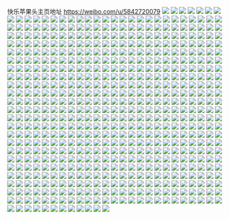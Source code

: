 快乐苹果头主页地址 https://weibo.com/u/5842720079 
![](https://wx4.sinaimg.cn/mw2000/006npsoDly1h87evviafsj30zu25owwm.jpg) 
![](https://wx4.sinaimg.cn/mw2000/006npsoDly1h87evwyw3jj30zu25ongi.jpg) 
![](https://wx4.sinaimg.cn/mw2000/006npsoDly1h872qmf3xej31sc2dsqv5.jpg) 
![](https://wx4.sinaimg.cn/mw2000/006npsoDly1h866hz6vizj32c0340kjm.jpg) 
![](https://wx4.sinaimg.cn/mw2000/006npsoDly1h866h03e08j32253401l0.jpg) 
![](https://wx4.sinaimg.cn/mw2000/006npsoDly1h866h94eotj32c03401l0.jpg) 
![](https://wx4.sinaimg.cn/mw2000/006npsoDly1h866hhyqsrj323n340x6r.jpg) 
![](https://wx4.sinaimg.cn/mw2000/006npsoDly1h866hr2rghj32c0340hdv.jpg) 
![](https://wx4.sinaimg.cn/mw2000/006npsoDly1h866ialmh9j32c0340b2b.jpg) 
![](https://wx4.sinaimg.cn/mw2000/006npsoDly1h85lqtuox2j30zu25otr0.jpg) 
![](https://wx4.sinaimg.cn/mw2000/006npsoDly1h85lqxfdzpj30zu25otw7.jpg) 
![](https://wx4.sinaimg.cn/mw2000/006npsoDly1h85lr0uldij30zu25onjq.jpg) 
![](https://wx4.sinaimg.cn/mw2000/006npsoDly1h84gm6gun1j30zu25oh6l.jpg) 
![](https://wx4.sinaimg.cn/mw2000/006npsoDly1h8494u86f4j30s90sfdho.jpg) 
![](https://wx4.sinaimg.cn/mw2000/006npsoDly1h82ndpztncj30u01t0qgy.jpg) 
![](https://wx4.sinaimg.cn/mw2000/006npsoDly1h82ndy5kwcj30u01t0ne0.jpg) 
![](https://wx4.sinaimg.cn/mw2000/006npsoDly1h817qub446j30mi0u0qdo.jpg) 
![](https://wx4.sinaimg.cn/mw2000/006npsoDly1h8182ohx71j30u0140tq8.jpg) 
![](https://wx4.sinaimg.cn/mw2000/006npsoDly1h8182q7yrsj30u01407kr.jpg) 
![](https://wx4.sinaimg.cn/mw2000/006npsoDly1h81783s7z7j30u01t0dlq.jpg) 
![](https://wx4.sinaimg.cn/mw2000/006npsoDly1h817fquk9pj30u01t0ak2.jpg) 
![](https://wx4.sinaimg.cn/mw2000/006npsoDly1h81749xv9vj30zu25o4bb.jpg) 
![](https://wx4.sinaimg.cn/mw2000/006npsoDly1h817h5ol56j30mi0u017u.jpg) 
![](https://wx4.sinaimg.cn/mw2000/006npsoDly1h817qvb9arj30w616wqi5.jpg) 
![](https://wx4.sinaimg.cn/mw2000/006npsoDly1h814cb6z95j30u01t04hq.jpg) 
![](https://wx4.sinaimg.cn/mw2000/006npsoDly1h7zeovci5uj321b2lab2a.jpg) 
![](https://wx4.sinaimg.cn/mw2000/006npsoDly1h7z4q8e0ztj30zu25o1bb.jpg) 
![](https://wx4.sinaimg.cn/mw2000/006npsoDly1h7z5433zprj30zu25ox37.jpg) 
![](https://wx4.sinaimg.cn/mw2000/006npsoDly1h7ycessoo6j30zu25o7ke.jpg) 
![](https://wx4.sinaimg.cn/mw2000/006npsoDly1h7ycerzmkjj30zu25oqju.jpg) 
![](https://wx4.sinaimg.cn/mw2000/006npsoDly1h7y4u85bjdj30zu25oapr.jpg) 
![](https://wx4.sinaimg.cn/mw2000/006npsoDly1h7xq8457ayj32c0340x6p.jpg) 
![](https://wx4.sinaimg.cn/mw2000/006npsoDly1h7xjxftrm0j32c0340kjm.jpg) 
![](https://wx4.sinaimg.cn/mw2000/006npsoDly1h7ws37bklyj30u0140k6i.jpg) 
![](https://wx4.sinaimg.cn/mw2000/006npsoDly1h7ws383ao0j30mi0ofdqb.jpg) 
![](https://wx4.sinaimg.cn/mw2000/006npsoDly1h7ws38rwx0j30u014012b.jpg) 
![](https://wx4.sinaimg.cn/mw2000/006npsoDly1h7ws47akw9j30mi0u0tix.jpg) 
![](https://wx4.sinaimg.cn/mw2000/006npsoDly1h7ws39zzgnj30u01407es.jpg) 
![](https://wx4.sinaimg.cn/mw2000/006npsoDly1h7ws3tjqhmj30mi0u0aj4.jpg) 
![](https://wx4.sinaimg.cn/mw2000/006npsoDly1h7ws36annhj30u0140gvx.jpg) 
![](https://wx4.sinaimg.cn/mw2000/006npsoDly1h7ws3bizzcj30mi0u0guh.jpg) 
![](https://wx4.sinaimg.cn/mw2000/006npsoDly1h7ws3ggajyj32c0340e83.jpg) 
![](https://wx4.sinaimg.cn/mw2000/006npsoDly1h7vp4n7egpj30q20yrk1u.jpg) 
![](https://wx4.sinaimg.cn/mw2000/006npsoDly1h7vp1s8ollj31rl2cs7wh.jpg) 
![](https://wx4.sinaimg.cn/mw2000/006npsoDly1h7vp1qbm6tj32c0340e82.jpg) 
![](https://wx4.sinaimg.cn/mw2000/006npsoDly1h7s22cxspuj30u01t0qdk.jpg) 
![](https://wx4.sinaimg.cn/mw2000/006npsoDly1h7rttx6ko7j33402c0kjm.jpg) 
![](https://wx4.sinaimg.cn/mw2000/006npsoDly1h7r9lecahfj30tz0suad4.jpg) 
![](https://wx4.sinaimg.cn/mw2000/006npsoDly1h7r9jipt5bj30u0086gmv.jpg) 
![](https://wx4.sinaimg.cn/mw2000/006npsoDly1h7r9macf6tj30u0142jwf.jpg) 
![](https://wx4.sinaimg.cn/mw2000/006npsoDly1h7r6wwhsz7j30zu25onpd.jpg) 
![](https://wx4.sinaimg.cn/mw2000/006npsoDly1h7r6wq66jvj30zu25ohdt.jpg) 
![](https://wx4.sinaimg.cn/mw2000/006npsoDly1h7r6wit9hmj32c0340b29.jpg) 
![](https://wx4.sinaimg.cn/mw2000/006npsoDly1h7r77ohtx8j32c0340hdu.jpg) 
![](https://wx4.sinaimg.cn/mw2000/006npsoDly1h7r72qppgjj32c0340b2b.jpg) 
![](https://wx4.sinaimg.cn/mw2000/006npsoDly1h7r6wjs6iyj30zu25onf6.jpg) 
![](https://wx4.sinaimg.cn/mw2000/006npsoDly1h7r732ph0rj32c0340hdu.jpg) 
![](https://wx4.sinaimg.cn/mw2000/006npsoDly1h7r735sdjxj32c0340e81.jpg) 
![](https://wx4.sinaimg.cn/mw2000/006npsoDly1h7r6wl256yj30zu25o7j5.jpg) 
![](https://wx4.sinaimg.cn/mw2000/006npsoDly1h7r7ao1g5dj32c0340kjm.jpg) 
![](https://wx4.sinaimg.cn/mw2000/006npsoDly1h7r7al55hpj32c0340e82.jpg) 
![](https://wx4.sinaimg.cn/mw2000/006npsoDly1h7r3at0jowj31sc2dse81.jpg) 
![](https://wx4.sinaimg.cn/mw2000/006npsoDly1h7r3bkat48j31sc2ds4qq.jpg) 
![](https://wx4.sinaimg.cn/mw2000/006npsoDly1h7r3bqiq38j30mi0mitek.jpg) 
![](https://wx4.sinaimg.cn/mw2000/006npsoDly1h7r3brqv2hj30mi0miq7k.jpg) 
![](https://wx4.sinaimg.cn/mw2000/006npsoDly1h7qt2yileaj30zu0oyjtl.jpg) 
![](https://wx4.sinaimg.cn/mw2000/006npsoDly1h7qsrapzefj30zu25odty.jpg) 
![](https://wx4.sinaimg.cn/mw2000/006npsoDly1h7qpsicurnj30u00pugov.jpg) 
![](https://wx4.sinaimg.cn/mw2000/006npsoDly1h7qmyc4jfaj30pz163tdc.jpg) 
![](https://wx4.sinaimg.cn/mw2000/006npsoDly1h7pqqozl6hj330t29lnpe.jpg) 
![](https://wx4.sinaimg.cn/mw2000/006npsoDly1h7pqql46o6j32c02c0qv6.jpg) 
![](https://wx4.sinaimg.cn/mw2000/006npsoDly1h7pqqjch6tj33402c04qr.jpg) 
![](https://wx4.sinaimg.cn/mw2000/006npsoDly1h7pqqqh04jj32te242kjl.jpg) 
![](https://wx4.sinaimg.cn/mw2000/006npsoDly1h7pqsfg8cbj32c0340hdt.jpg) 
![](https://wx4.sinaimg.cn/mw2000/006npsoDly1h7okpd2x13j30zu0so44j.jpg) 
![](https://wx4.sinaimg.cn/mw2000/006npsoDly1h7okpe4p0vj30zu0sotc6.jpg) 
![](https://wx4.sinaimg.cn/mw2000/006npsoDly1h7nqm5nxmwj30u013en0y.jpg) 
![](https://wx4.sinaimg.cn/mw2000/006npsoDly1h7mmlditqbj30n00tfmzw.jpg) 
![](https://wx4.sinaimg.cn/mw2000/006npsoDly1h7mmle31cij30mz11jn1h.jpg) 
![](https://wx4.sinaimg.cn/mw2000/006npsoDly1h7lcree2qxj30n01ds4qp.jpg) 
![](https://wx4.sinaimg.cn/mw2000/006npsoDly1h7kpkkopbbj30mx06z0tb.jpg) 
![](https://wx4.sinaimg.cn/mw2000/006npsoDly1h7j5lg58usj319k1tkb29.jpg) 
![](https://wx4.sinaimg.cn/mw2000/006npsoDly1h7j5lhgwv7j319k1tkkew.jpg) 
![](https://wx4.sinaimg.cn/mw2000/006npsoDly1h7j5ldwu01j319k1tkqv5.jpg) 
![](https://wx4.sinaimg.cn/mw2000/006npsoDly1h7h8ie26fcj30n01dsn6c.jpg) 
![](https://wx4.sinaimg.cn/mw2000/006npsoDly1h7g60etq1jj30n01ds48w.jpg) 
![](https://wx4.sinaimg.cn/mw2000/006npsoDly1h7fejrq3ykj30n01dsjtm.jpg) 
![](https://wx4.sinaimg.cn/mw2000/006npsoDly1h7ferjc1e0j30n01ds14v.jpg) 
![](https://wx4.sinaimg.cn/mw2000/006npsoDly1h7bkz8vh4bj30u01897gy.jpg) 
![](https://wx4.sinaimg.cn/mw2000/006npsoDly1h79rt8kaoej31yb2lq4qq.jpg) 
![](https://wx4.sinaimg.cn/mw2000/006npsoDly1h79rt4vl0oj32c03401kz.jpg) 
![](https://wx4.sinaimg.cn/mw2000/006npsoDly1h79rt6msfbj31th1thwl0.jpg) 
![](https://wx4.sinaimg.cn/mw2000/006npsoDly1h79rswmhrpj32c0340qv7.jpg) 
![](https://wx4.sinaimg.cn/mw2000/006npsoDly1h79rs3o09aj328v2zuhdv.jpg) 
![](https://wx4.sinaimg.cn/mw2000/006npsoDly1h79rzqtdnpj326d2wh7wj.jpg) 
![](https://wx4.sinaimg.cn/mw2000/006npsoDly1h79rs82u2bj31oo28wnpd.jpg) 
![](https://wx4.sinaimg.cn/mw2000/006npsoDly1h79s5an0uyj31yz1yz4qq.jpg) 
![](https://wx4.sinaimg.cn/mw2000/006npsoDly1h79s0kq027j322d2r67fj.jpg) 
![](https://wx4.sinaimg.cn/mw2000/006npsoDly1h77kx8lxcuj30n01dsagi.jpg) 
![](https://wx4.sinaimg.cn/mw2000/006npsoDly1h77kx7p8mij30n01ds44f.jpg) 
![](https://wx4.sinaimg.cn/mw2000/006npsoDly1h77ifzj0vpj32c0340b2c.jpg) 
![](https://wx4.sinaimg.cn/mw2000/006npsoDly1h753t1ew7lj30mi0u0n04.jpg) 
![](https://wx4.sinaimg.cn/mw2000/006npsoDly1h753svk8qrj30u00u07eq.jpg) 
![](https://wx4.sinaimg.cn/mw2000/006npsoDly1h753sxndwoj30u00u04gr.jpg) 
![](https://wx4.sinaimg.cn/mw2000/006npsoDly1h753wilzqpj30u00u00ui.jpg) 
![](https://wx4.sinaimg.cn/mw2000/006npsoDly1h753thkgmsj30u00u00up.jpg) 
![](https://wx4.sinaimg.cn/mw2000/006npsoDly1h753stuetjj30u00u0aiw.jpg) 
![](https://wx4.sinaimg.cn/mw2000/006npsoDly1h753unahbyj30u00u0to1.jpg) 
![](https://wx4.sinaimg.cn/mw2000/006npsoDly1h753t2793zj30mi0u075e.jpg) 
![](https://wx4.sinaimg.cn/mw2000/006npsoDly1h753t0gynlj30u00u0n7o.jpg) 
![](https://wx4.sinaimg.cn/mw2000/006npsoDly1h744a8pq81j32c0340gtc.jpg) 
![](https://wx4.sinaimg.cn/mw2000/006npsoDly1h744akehipj32c0340npe.jpg) 
![](https://wx4.sinaimg.cn/mw2000/006npsoDly1h744abx0zhj31ra2cd42u.jpg) 
![](https://wx4.sinaimg.cn/mw2000/006npsoDly1h744ahchkoj32c0340wqm.jpg) 
![](https://wx4.sinaimg.cn/mw2000/006npsoDly1h72giur2mlj30u0140acy.jpg) 
![](https://wx4.sinaimg.cn/mw2000/006npsoDly1h72plu27a1j30mi0q8n6p.jpg) 
![](https://wx4.sinaimg.cn/mw2000/006npsoDly1h72ht9xxxqj30mi0u00ui.jpg) 
![](https://wx4.sinaimg.cn/mw2000/006npsoDly1h72prextt5j30mi0rygtt.jpg) 
![](https://wx4.sinaimg.cn/mw2000/006npsoDly1h72prj2fe7j30n01ds76l.jpg) 
![](https://wx4.sinaimg.cn/mw2000/006npsoDly1h72prm5brbj30u0140tby.jpg) 
![](https://wx4.sinaimg.cn/mw2000/006npsoDly1h72ptn7dp5j30mi0u0dih.jpg) 
![](https://wx4.sinaimg.cn/mw2000/006npsoDly1h72pqwqkzoj30mi0u0wfx.jpg) 
![](https://wx4.sinaimg.cn/mw2000/006npsoDly1h72hsfnwnej30mi0u0myy.jpg) 
![](https://wx4.sinaimg.cn/mw2000/006npsoDly1h71t3qsk2gj30mz0ph0t0.jpg) 
![](https://wx4.sinaimg.cn/mw2000/006npsoDly1h71t1pm2vfj30mz08mdgj.jpg) 
![](https://wx4.sinaimg.cn/mw2000/006npsoDly1h70p9spczcj30n01dsqam.jpg) 
![](https://wx4.sinaimg.cn/mw2000/006npsoDly1h70p9tdaccj30n01dstag.jpg) 
![](https://wx4.sinaimg.cn/mw2000/006npsoDly1h70p9uk7jrj30n01ds7ec.jpg) 
![](https://wx4.sinaimg.cn/mw2000/006npsoDly1h7063tlrcfj30bl04fmx3.jpg) 
![](https://wx4.sinaimg.cn/mw2000/006npsoDly1h6y7b21hu1j32c0340hdu.jpg) 
![](https://wx4.sinaimg.cn/mw2000/006npsoDly1h6y2tsw46cj315m0tzwjh.jpg) 
![](https://wx4.sinaimg.cn/mw2000/006npsoDly1h6y2s7a0ruj31sc2dse82.jpg) 
![](https://wx4.sinaimg.cn/mw2000/006npsoDly1h6y2sw9c5ij31ob28en50.jpg) 
![](https://wx4.sinaimg.cn/mw2000/006npsoDly1h6xr0w9w0nj32bz2o0dth.jpg) 
![](https://wx4.sinaimg.cn/mw2000/006npsoDly1h6x2mpd5soj32c03401cw.jpg) 
![](https://wx4.sinaimg.cn/mw2000/006npsoDly1h6x2mmneeaj32c0340b2a.jpg) 
![](https://wx4.sinaimg.cn/mw2000/006npsoDly1h6x2mklshzj32c0340kjm.jpg) 
![](https://wx4.sinaimg.cn/mw2000/006npsoDly1h6tszm6x6ej32c02c0dr5.jpg) 
![](https://wx4.sinaimg.cn/mw2000/006npsoDly1h6tpgimfcoj32c0340u0z.jpg) 
![](https://wx4.sinaimg.cn/mw2000/006npsoDly1h6tm67atzyj32c0340npf.jpg) 
![](https://wx4.sinaimg.cn/mw2000/006npsoDly1h6tm6whhgbj32102pc7wi.jpg) 
![](https://wx4.sinaimg.cn/mw2000/006npsoDly1h6tphf2xeoj32c0340x6q.jpg) 
![](https://wx4.sinaimg.cn/mw2000/006npsoDly1h6tph1utf1j32c02c0b2a.jpg) 
![](https://wx4.sinaimg.cn/mw2000/006npsoDly1h6tpgpk2dlj31om28ukjl.jpg) 
![](https://wx4.sinaimg.cn/mw2000/006npsoDly1h6tpik5da4j32c0340npf.jpg) 
![](https://wx4.sinaimg.cn/mw2000/006npsoDly1h6tm77cbqrj33402c04g4.jpg) 
![](https://wx4.sinaimg.cn/mw2000/006npsoDly1h6tcxfl6y7j30n01dstig.jpg) 
![](https://wx4.sinaimg.cn/mw2000/006npsoDly1h6q5hnw1zbj30sg272dhv.jpg) 
![](https://wx4.sinaimg.cn/mw2000/006npsoDly1h6q5hpkwrvj30sg272djq.jpg) 
![](https://wx4.sinaimg.cn/mw2000/006npsoDly1h6q5hr13huj30sg1nadia.jpg) 
![](https://wx4.sinaimg.cn/mw2000/006npsoDly1h6q5hrqghmj30sg13j7ed.jpg) 
![](https://wx4.sinaimg.cn/mw2000/006npsoDly1h6q089nm5sj30n01dsgxg.jpg) 
![](https://wx4.sinaimg.cn/mw2000/006npsoDly1h6q08aqvqlj30n01dsgrv.jpg) 
![](https://wx4.sinaimg.cn/mw2000/006npsoDly1h6pzy19fajj30n01ds10o.jpg) 
![](https://wx4.sinaimg.cn/mw2000/006npsoDly1h6p6qgf327j32042o5qv6.jpg) 
![](https://wx4.sinaimg.cn/mw2000/006npsoDly1h6p6qn0n1ej32c0340gws.jpg) 
![](https://wx4.sinaimg.cn/mw2000/006npsoDly1h6p6qpjan6j32c03407l3.jpg) 
![](https://wx4.sinaimg.cn/mw2000/006npsoDly1h6p6tdpq1bj32c0340qka.jpg) 
![](https://wx4.sinaimg.cn/mw2000/006npsoDly1h6njr9ciw3j30my0ju0st.jpg) 
![](https://wx4.sinaimg.cn/mw2000/006npsoDly1h6mqkskc6ej30n00fgdg3.jpg) 
![](https://wx4.sinaimg.cn/mw2000/006npsoDly1h6mqksupkyj30n00fxglo.jpg) 
![](https://wx4.sinaimg.cn/mw2000/006npsoDly1h6m2zxtwyrj30sg0qajwx.jpg) 
![](https://wx4.sinaimg.cn/mw2000/006npsoDly1h6kvu1x509j30mz0jt0vy.jpg) 
![](https://wx4.sinaimg.cn/mw2000/006npsoDly1h6kvu2c6ssj30bq09kq3m.jpg) 
![](https://wx4.sinaimg.cn/mw2000/006npsoDly1h6jsisaj70j30u00u00uj.jpg) 
![](https://wx4.sinaimg.cn/mw2000/006npsoDly1h6jf0iek3nj32c03407wi.jpg) 
![](https://wx4.sinaimg.cn/mw2000/006npsoDly1h6jf520bwaj30mz0j40sx.jpg) 
![](https://wx4.sinaimg.cn/mw2000/006npsoDly1h6jf52r4qmj30o016oaal.jpg) 
![](https://wx4.sinaimg.cn/mw2000/006npsoDly1h6i47okwldj30n01ds1c7.jpg) 
![](https://wx4.sinaimg.cn/mw2000/006npsoDly1h6h0m4agxpj30mz0g8q34.jpg) 
![](https://wx4.sinaimg.cn/mw2000/006npsoDly1h6gxcoqhk5j30jw0wb0w1.jpg) 
![](https://wx4.sinaimg.cn/mw2000/006npsoDly1h6fta6orhlj30jz17jq44.jpg) 
![](https://wx4.sinaimg.cn/mw2000/006npsoDly1h6elqs62dzj31400tenmj.jpg) 
![](https://wx4.sinaimg.cn/mw2000/006npsoDly1h6ell8rgt4j33402c018r.jpg) 
![](https://wx4.sinaimg.cn/mw2000/006npsoDly1h6ell0z7gnj32dk2917wi.jpg) 
![](https://wx4.sinaimg.cn/mw2000/006npsoDly1h6elmf6oq0j30n01dsb29.jpg) 
![](https://wx4.sinaimg.cn/mw2000/006npsoDly1h6caadi5j1j322o340kh1.jpg) 
![](https://wx4.sinaimg.cn/mw2000/006npsoDly1h68vkjlbhtj32c0340hdv.jpg) 
![](https://wx4.sinaimg.cn/mw2000/006npsoDly1h67plqp6y5j30mi0miqbg.jpg) 
![](https://wx4.sinaimg.cn/mw2000/006npsoDly1h67pepn0qyj30qc0z43z9.jpg) 
![](https://wx4.sinaimg.cn/mw2000/006npsoDly1h67q3a94y3j32c0340e24.jpg) 
![](https://wx4.sinaimg.cn/mw2000/006npsoDly1h66k30xt32j30go0ci3z5.jpg) 
![](https://wx4.sinaimg.cn/mw2000/006npsoDly1h668tniyidj30mz0f774p.jpg) 
![](https://wx4.sinaimg.cn/mw2000/006npsoDly1h668t90as5j30n01dstgc.jpg) 
![](https://wx4.sinaimg.cn/mw2000/006npsoDly1h668px2xfej33402c0e83.jpg) 
![](https://wx4.sinaimg.cn/mw2000/006npsoDly1h65wsafvstj30n01dsai0.jpg) 
![](https://wx4.sinaimg.cn/mw2000/006npsoDly1h650659oxuj30n01dswxx.jpg) 
![](https://wx4.sinaimg.cn/mw2000/006npsoDly1h63vkqj8ruj32c0340tpf.jpg) 
![](https://wx4.sinaimg.cn/mw2000/006npsoDly1h63vrfad10j30n01ds1kx.jpg) 
![](https://wx4.sinaimg.cn/mw2000/006npsoDly1h63vl0w9v8j30k30ra0t6.jpg) 
![](https://wx4.sinaimg.cn/mw2000/006npsoDly1h63a7x4qvbj30u013sqbs.jpg) 
![](https://wx4.sinaimg.cn/mw2000/006npsoDly1h630sgl6cqj32c033zx6p.jpg) 
![](https://wx4.sinaimg.cn/mw2000/006npsoDly1h6212vol8uj31j62psqea.jpg) 
![](https://wx4.sinaimg.cn/mw2000/006npsoDly1h6098tis9fj30u0140ada.jpg) 
![](https://wx4.sinaimg.cn/mw2000/006npsoDly1h5yg1qe1qkj30n01dswuw.jpg) 
![](https://wx4.sinaimg.cn/mw2000/006npsoDly1h5ygcmjy39j30mz0undkv.jpg) 
![](https://wx4.sinaimg.cn/mw2000/006npsoDly1h5y8ulslqsj30n01dsdo6.jpg) 
![](https://wx4.sinaimg.cn/mw2000/006npsoDly1h5y8xxa59kj30n01ds0zv.jpg) 
![](https://wx4.sinaimg.cn/mw2000/006npsoDly1h5y2cwbi0xj30n01dswrn.jpg) 
![](https://wx4.sinaimg.cn/mw2000/006npsoDly1h5wol3sgwuj30n01ds0z5.jpg) 
![](https://wx4.sinaimg.cn/mw2000/006npsoDly1h5wol4qw8hj30n01dswmj.jpg) 
![](https://wx4.sinaimg.cn/mw2000/006npsoDly1h5wol5qjhpj30n01ds7df.jpg) 
![](https://wx4.sinaimg.cn/mw2000/006npsoDly1h5wol6br4kj30n01dsta2.jpg) 
![](https://wx4.sinaimg.cn/mw2000/006npsoDly1h5wol2zyi1j30n01ds3zz.jpg) 
![](https://wx4.sinaimg.cn/mw2000/006npsoDly1h5vz5vexmrj30n01dsaq8.jpg) 
![](https://wx4.sinaimg.cn/mw2000/006npsoDly1h5vz775mlsj32c0340e83.jpg) 
![](https://wx4.sinaimg.cn/mw2000/006npsoDly1h5vva223ekj30mz17dgpl.jpg) 
![](https://wx4.sinaimg.cn/mw2000/006npsoDly1h5vva1juk2j30n017l42l.jpg) 
![](https://wx4.sinaimg.cn/mw2000/006npsoDly1h5vva12hk4j30n00hj76t.jpg) 
![](https://wx4.sinaimg.cn/mw2000/006npsoDly1h5vobzdxu8j30n01dswt8.jpg) 
![](https://wx4.sinaimg.cn/mw2000/006npsoDly1h5vobztqinj30sg0o4whk.jpg) 
![](https://wx4.sinaimg.cn/mw2000/006npsoDly1h5vg9o2b7dj30n01dsaha.jpg) 
![](https://wx4.sinaimg.cn/mw2000/006npsoDly1h5uq5rfxh8j30n01ds4qp.jpg) 
![](https://wx4.sinaimg.cn/mw2000/006npsoDly1h5te4besr9j31ds0n019s.jpg) 
![](https://wx4.sinaimg.cn/mw2000/006npsoDly1h5te4dvfs7j31ds0n0qku.jpg) 
![](https://wx4.sinaimg.cn/mw2000/006npsoDly1h5te4gx0xwj31ds0n0asf.jpg) 
![](https://wx4.sinaimg.cn/mw2000/006npsoDly1h5te4jaohsj31ds0n0tp3.jpg) 
![](https://wx4.sinaimg.cn/mw2000/006npsoDly1h5te48zu83j31ds0n07ls.jpg) 
![](https://wx4.sinaimg.cn/mw2000/006npsoDly1h5te4mg8zvj31ds0n0h5i.jpg) 
![](https://wx4.sinaimg.cn/mw2000/006npsoDly1h5te4pe8v8j31ds0n0trv.jpg) 
![](https://wx4.sinaimg.cn/mw2000/006npsoDly1h5te4s4j9kj31ds0n04fc.jpg) 
![](https://wx4.sinaimg.cn/mw2000/006npsoDly1h5te4ujldpj31ds0n04ep.jpg) 
![](https://wx4.sinaimg.cn/mw2000/006npsoDly1h5tbe0szh1j30n01dsqbc.jpg) 
![](https://wx4.sinaimg.cn/mw2000/006npsoDly1h5tbe1qbhnj30n01dstid.jpg) 
![](https://wx4.sinaimg.cn/mw2000/006npsoDly1h5smxie53aj30n01dsaei.jpg) 
![](https://wx4.sinaimg.cn/mw2000/006npsoDly1h5rx9iwknuj30n00960tm.jpg) 
![](https://wx4.sinaimg.cn/mw2000/006npsoDly1h5rihnuvazj30n01dsti9.jpg) 
![](https://wx4.sinaimg.cn/mw2000/006npsoDly1h5rf3u9g94j30n01dsduc.jpg) 
![](https://wx4.sinaimg.cn/mw2000/006npsoDly1h5rf3ym7cej30n01ds169.jpg) 
![](https://wx4.sinaimg.cn/mw2000/006npsoDly1h5rf3r41g2j30n01dsqc9.jpg) 
![](https://wx4.sinaimg.cn/mw2000/006npsoDly1h5rf43kwo1j30n01dstsg.jpg) 
![](https://wx4.sinaimg.cn/mw2000/006npsoDly1h5r3kfoizbj30mi0u0q9y.jpg) 
![](https://wx4.sinaimg.cn/mw2000/006npsoDly1h5lqdrn09dj30ko0koq6e.jpg) 
![](https://wx4.sinaimg.cn/mw2000/006npsoDly1h5kqzq3q21j33402c0u0y.jpg) 
![](https://wx4.sinaimg.cn/mw2000/006npsoDly1h5kze1awpzj32c0340kjm.jpg) 
![](https://wx4.sinaimg.cn/mw2000/006npsoDly1h5kqzkzcjxj32c0340qv6.jpg) 
![](https://wx4.sinaimg.cn/mw2000/006npsoDly1h5kqzne8iwj32c0340kjm.jpg) 
![](https://wx4.sinaimg.cn/mw2000/006npsoDly1h5kze44thij32c0340e82.jpg) 
![](https://wx4.sinaimg.cn/mw2000/006npsoDly1h5i4cb44qnj30n013x43h.jpg) 
![](https://wx4.sinaimg.cn/mw2000/006npsoDly1h5i4btpxc4j32c0340hdu.jpg) 
![](https://wx4.sinaimg.cn/mw2000/006npsoDly1h5hk4qtow7j32c0340e83.jpg) 
![](https://wx4.sinaimg.cn/mw2000/006npsoDly1h5hk4vnlqaj32c0340b2b.jpg) 
![](https://wx4.sinaimg.cn/mw2000/006npsoDly1h5hk53fl8wj32c0340x6q.jpg) 
![](https://wx4.sinaimg.cn/mw2000/006npsoDly1h5eoybfqb3j318a0oxwlh.jpg) 
![](https://wx4.sinaimg.cn/mw2000/006npsoDly1h5c6iir3z1j30mz0qhtat.jpg) 
![](https://wx4.sinaimg.cn/mw2000/006npsoDly1h57tt1canrj30n01ds7dw.jpg) 
![](https://wx4.sinaimg.cn/mw2000/006npsoDly1h57tt21baxj30u01sw7lq.jpg) 
![](https://wx4.sinaimg.cn/mw2000/006npsoDly1h579nvotfkj31t22eqx6p.jpg) 
![](https://wx4.sinaimg.cn/mw2000/006npsoDly1h579o0xf22j32c033zhdu.jpg) 
![](https://wx4.sinaimg.cn/mw2000/006npsoDly1h579ntwnpyj31cc1bnh7h.jpg) 
![](https://wx4.sinaimg.cn/mw2000/006npsoDly1h579nzkpf7j31sl2e2npd.jpg) 
![](https://wx4.sinaimg.cn/mw2000/006npsoDly1h579nwvmtmj31wa2j0npd.jpg) 
![](https://wx4.sinaimg.cn/mw2000/006npsoDly1h579o1l3jtj3183183k9m.jpg) 
![](https://wx4.sinaimg.cn/mw2000/006npsoDly1h579o6ne7ij32c033zu0z.jpg) 
![](https://wx4.sinaimg.cn/mw2000/006npsoDly1h54klk9emwj30n01ds49p.jpg) 
![](https://wx4.sinaimg.cn/mw2000/006npsoDly1h536h9mg6nj31ds0n0du6.jpg) 
![](https://wx4.sinaimg.cn/mw2000/006npsoDly1h51iddj553j30mz11itkg.jpg) 
![](https://wx4.sinaimg.cn/mw2000/006npsoDly1h51ide10njj30mz10ijxo.jpg) 
![](https://wx4.sinaimg.cn/mw2000/006npsoDly1h4x0x3lu9qj30n01dsako.jpg) 
![](https://wx4.sinaimg.cn/mw2000/006npsoDly1h4vkl8rko0j32142pgb2a.jpg) 
![](https://wx4.sinaimg.cn/mw2000/006npsoDly1h4vkkp0p85j31wb2j2x6p.jpg) 
![](https://wx4.sinaimg.cn/mw2000/006npsoDly1h4uj7fevsyj30n01ds185.jpg) 
![](https://wx4.sinaimg.cn/mw2000/006npsoDly1h4ufm9w4hbj30n01ds4qp.jpg) 
![](https://wx4.sinaimg.cn/mw2000/006npsoDly1h4the32708j30n01dsgsx.jpg) 
![](https://wx4.sinaimg.cn/mw2000/006npsoDly1h4the243ryj30n01ds0ys.jpg) 
![](https://wx4.sinaimg.cn/mw2000/006npsoDly1h4semotev8j31ds0n0dyh.jpg) 
![](https://wx4.sinaimg.cn/mw2000/006npsoDly1h4semnsknjj31ds0n0ngg.jpg) 
![](https://wx4.sinaimg.cn/mw2000/006npsoDly1h4semq59ujj31ds0n0trr.jpg) 
![](https://wx4.sinaimg.cn/mw2000/006npsoDly1h4semr4oopj31ds0n04b7.jpg) 
![](https://wx4.sinaimg.cn/mw2000/006npsoDly1h4semsbhxej31ds0n07hp.jpg) 
![](https://wx4.sinaimg.cn/mw2000/006npsoDly1h4sennj8ewj31ds0n0gym.jpg) 
![](https://wx4.sinaimg.cn/mw2000/006npsoDly1h4r2td3nd3j31ds0n0qha.jpg) 
![](https://wx4.sinaimg.cn/mw2000/006npsoDly1h4qemlt5l3j30qy0qy442.jpg) 
![](https://wx4.sinaimg.cn/mw2000/006npsoDly1h4qbmdlpe4j30n01dsdlh.jpg) 
![](https://wx4.sinaimg.cn/mw2000/006npsoDly1h4pba2y3w4j30n01dsjw4.jpg) 
![](https://wx4.sinaimg.cn/mw2000/006npsoDly1h4muvy4vqkj30mz0ed75v.jpg) 
![](https://wx4.sinaimg.cn/mw2000/006npsoDly1h4mikacux6j30n01dsn5x.jpg) 
![](https://wx4.sinaimg.cn/mw2000/006npsoDly1h4lctybf8yj30n01ds4qp.jpg) 
![](https://wx4.sinaimg.cn/mw2000/006npsoDly1h4iwucce24j30n01ds7vy.jpg) 
![](https://wx4.sinaimg.cn/mw2000/006npsoDly1h4i8qff8aej32c0340qv6.jpg) 
![](https://wx4.sinaimg.cn/mw2000/006npsoDly1h4evbv3jgjj32dc35s1kz.jpg) 
![](https://wx4.sinaimg.cn/mw2000/006npsoDly1h4etcmrg1lj30n01dsape.jpg) 
![](https://wx4.sinaimg.cn/mw2000/006npsoDly1h4dnyyf18vj30n01dswj6.jpg) 
![](https://wx4.sinaimg.cn/mw2000/006npsoDly1h4bcy8zkb0j30n01ds4qp.jpg) 
![](https://wx4.sinaimg.cn/mw2000/006npsoDly1h4awxn9saoj30mz126ti4.jpg) 
![](https://wx4.sinaimg.cn/mw2000/006npsoDly1h4at7o6rdaj30n01dsq88.jpg) 
![](https://wx4.sinaimg.cn/mw2000/006npsoDly1h49vk4euxij31c92dse81.jpg) 
![](https://wx4.sinaimg.cn/mw2000/006npsoDly1h490h3lkm0j32c03401ky.jpg) 
![](https://wx4.sinaimg.cn/mw2000/006npsoDly1h490h0ngjyj32c0340b2a.jpg) 
![](https://wx4.sinaimg.cn/mw2000/006npsoDly1h490gxq384j32c0340b2a.jpg) 
![](https://wx4.sinaimg.cn/mw2000/006npsoDly1h490hiqilij32c03407wi.jpg) 
![](https://wx4.sinaimg.cn/mw2000/006npsoDly1h490hcgdl9j32c03407wi.jpg) 
![](https://wx4.sinaimg.cn/mw2000/006npsoDly1h490h901cfj32c03404qq.jpg) 
![](https://wx4.sinaimg.cn/mw2000/006npsoDly1h498kufy86j32c03407wj.jpg) 
![](https://wx4.sinaimg.cn/mw2000/006npsoDly1h490h6asktj32c03407wi.jpg) 
![](https://wx4.sinaimg.cn/mw2000/006npsoDly1h468ksr41vj30n01dsqca.jpg) 
![](https://wx4.sinaimg.cn/mw2000/006npsoDly1h468ocomeij30n01dsaku.jpg) 
![](https://wx4.sinaimg.cn/mw2000/006npsoDly1h4516fp0c9j30n01ds1kx.jpg) 
![](https://wx4.sinaimg.cn/mw2000/006npsoDly1h40joxixk8j315o10bad1.jpg) 
![](https://wx4.sinaimg.cn/mw2000/006npsoDly1h40joxqtakj30n01dsk1m.jpg) 
![](https://wx4.sinaimg.cn/mw2000/006npsoDly1h40jox835pj30n01dsain.jpg) 
![](https://wx4.sinaimg.cn/mw2000/006npsoDly1h40jowprvlj30n01dswpx.jpg) 
![](https://wx4.sinaimg.cn/mw2000/006npsoDly1h40ey4gftlj30n01ds461.jpg) 
![](https://wx4.sinaimg.cn/mw2000/006npsoDly1h3zc9yok1mj30n01dsn7e.jpg) 
![](https://wx4.sinaimg.cn/mw2000/006npsoDly1h3y4of3i6yj30r30r30wc.jpg) 
![](https://wx4.sinaimg.cn/mw2000/006npsoDly1h3sqd084pej30zk1ben27.jpg) 
![](https://wx4.sinaimg.cn/mw2000/006npsoDly1h3w9s4e9k5j30u0140dwh.jpg) 
![](https://wx4.sinaimg.cn/mw2000/006npsoDly1h3sqd11ww1j32c02c0x6p.jpg) 
![](https://wx4.sinaimg.cn/mw2000/006npsoDly1h3rtdyknqoj30xc0u0qg4.jpg) 
![](https://wx4.sinaimg.cn/mw2000/006npsoDly1h3sqd7n605j31sc2dsu0x.jpg) 
![](https://wx4.sinaimg.cn/mw2000/006npsoDly1h3siryubafj32c03407wj.jpg) 
![](https://wx4.sinaimg.cn/mw2000/006npsoDly1h3sis1x6rgj32c03404qr.jpg) 
![](https://wx4.sinaimg.cn/mw2000/006npsoDly1h3sirvjii9j30to0tfdp7.jpg) 
![](https://wx4.sinaimg.cn/mw2000/006npsoDly1h3sit4ulpdj30tp0tck1x.jpg) 
![](https://wx4.sinaimg.cn/mw2000/006npsoDly1h3q113cdwkj31lg24lqv5.jpg) 
![](https://wx4.sinaimg.cn/mw2000/006npsoDly1h3q0wua49gj322i2rce82.jpg) 
![](https://wx4.sinaimg.cn/mw2000/006npsoDly1h3mmputl3cj30n00p8419.jpg) 
![](https://wx4.sinaimg.cn/mw2000/006npsoDly1h3kwbjliwhj31sc2ds1kx.jpg) 
![](https://wx4.sinaimg.cn/mw2000/006npsoDly1h3kwivb15tj31sc2dsu08.jpg) 
![](https://wx4.sinaimg.cn/mw2000/006npsoDly1h3kwbf8re2j31sc2dshcf.jpg) 
![](https://wx4.sinaimg.cn/mw2000/006npsoDly1h3ldukaatcj30mz0n6q4y.jpg) 
![](https://wx4.sinaimg.cn/mw2000/006npsoDly1h3kq8044x6j31sc1schdt.jpg) 
![](https://wx4.sinaimg.cn/mw2000/006npsoDly1h3kq7x9vcdj32c03407wj.jpg) 
![](https://wx4.sinaimg.cn/mw2000/006npsoDly1h3kqdwg3kjj30tw0twtss.jpg) 
![](https://wx4.sinaimg.cn/mw2000/006npsoDly1h3jndpnv9nj316o1kwnpd.jpg) 
![](https://wx4.sinaimg.cn/mw2000/006npsoDly1h3jnaoblfrj30mu0tm77z.jpg) 
![](https://wx4.sinaimg.cn/mw2000/006npsoDly1h3fu5tsh0jj329c29cnpd.jpg) 
![](https://wx4.sinaimg.cn/mw2000/006npsoDly1h3f1e93oeoj31ds0n0198.jpg) 
![](https://wx4.sinaimg.cn/mw2000/006npsoDly1h3f1e5wwuwj31ds0n0duf.jpg) 
![](https://wx4.sinaimg.cn/mw2000/006npsoDly1h3dhpecxrtj30n01dsqjz.jpg) 
![](https://wx4.sinaimg.cn/mw2000/006npsoDly1h3bkz7ut1qj316o1kwe4x.jpg) 
![](https://wx4.sinaimg.cn/mw2000/006npsoDly1h3bljikzcej316o1kwx4f.jpg) 
![](https://wx4.sinaimg.cn/mw2000/006npsoDly1h3bl2r22lpj30z41gqnel.jpg) 
![](https://wx4.sinaimg.cn/mw2000/006npsoDly1h3bljjdultj30n01dsqdk.jpg) 
![](https://wx4.sinaimg.cn/mw2000/006npsoDly1h3b52ji29aj30mz0wcjvh.jpg) 
![](https://wx4.sinaimg.cn/mw2000/006npsoDly1h396k4qzfwj30n01ds7kw.jpg) 
![](https://wx4.sinaimg.cn/mw2000/006npsoDly1h38xurulwij30my134wk4.jpg) 
![](https://wx4.sinaimg.cn/mw2000/006npsoDly1h38xp5nyc1j31mn1v8e81.jpg) 
![](https://wx4.sinaimg.cn/mw2000/006npsoDly1h36hb4l10bj30u00u046e.jpg) 
![](https://wx4.sinaimg.cn/mw2000/006npsoDly1h352f5o3okj30u00u0jrz.jpg) 
![](https://wx4.sinaimg.cn/mw2000/006npsoDly1h34gpqn8vzj30mz06qt9g.jpg) 
![](https://wx4.sinaimg.cn/mw2000/006npsoDly1h303ajrtntj30mi0u0gwv.jpg) 
![](https://wx4.sinaimg.cn/mw2000/006npsoDly1h303akjdt1j306o06o74e.jpg) 
![](https://wx4.sinaimg.cn/mw2000/006npsoDly1h2zj8tsjt7j31sc2ds7wi.jpg) 
![](https://wx4.sinaimg.cn/mw2000/006npsoDly1h2ymg30xp1j33402c04qr.jpg) 
![](https://wx4.sinaimg.cn/mw2000/006npsoDly1h2ymge3tn7j32c02c01kz.jpg) 
![](https://wx4.sinaimg.cn/mw2000/006npsoDly1h2ymghqeg8j30wi0t7788.jpg) 
![](https://wx4.sinaimg.cn/mw2000/006npsoDly1h2xeat0p41j31wj2jenpd.jpg) 
![](https://wx4.sinaimg.cn/mw2000/006npsoDly1h2xeao8cnhj323j2sqb2a.jpg) 
![](https://wx4.sinaimg.cn/mw2000/006npsoDly1h2wd07te2lj30p00xc4fr.jpg) 
![](https://wx4.sinaimg.cn/mw2000/006npsoDly1h2pex0jh0oj30n00n0wg2.jpg) 
![](https://wx4.sinaimg.cn/mw2000/006npsoDly1h2o91k497ij30n01dsdqd.jpg) 
![](https://wx4.sinaimg.cn/mw2000/006npsoDly1h2o91iq1glj30n01ds7hy.jpg) 
![](https://wx4.sinaimg.cn/mw2000/006npsoDly1h2o91olfixj30n01dsnos.jpg) 
![](https://wx4.sinaimg.cn/mw2000/006npsoDly1h2o54kc8ndj31gl1y41kx.jpg) 
![](https://wx4.sinaimg.cn/mw2000/006npsoDly1h2lg9w0ki9j320w1kpb29.jpg) 
![](https://wx4.sinaimg.cn/mw2000/006npsoDly1h2ilpwy7loj31u72g9x6p.jpg) 
![](https://wx4.sinaimg.cn/mw2000/006npsoDly1h2ik01aq4pj30n01dsqrt.jpg) 
![](https://wx4.sinaimg.cn/mw2000/006npsoDly1h2geie9cjlj32c0340npd.jpg) 
![](https://wx4.sinaimg.cn/mw2000/006npsoDly1h2gbfc076hj32392c0kjn.jpg) 
![](https://wx4.sinaimg.cn/mw2000/006npsoDly1h2gei5s09vj32c02c0b29.jpg) 
![](https://wx4.sinaimg.cn/mw2000/006npsoDly1h2geim2t0oj31ou294npe.jpg) 
![](https://wx4.sinaimg.cn/mw2000/006npsoDly1h2geif7a9uj3140140qed.jpg) 
![](https://wx4.sinaimg.cn/mw2000/006npsoDly1h2gbf67lwtj32c02c0npe.jpg) 
![](https://wx4.sinaimg.cn/mw2000/006npsoDly1h2f3en8oi7j30n00p6mzc.jpg) 
![](https://wx4.sinaimg.cn/mw2000/006npsoDly1h2f3emi4zzj30n00nqabb.jpg) 
![](https://wx4.sinaimg.cn/mw2000/006npsoDly1h2f3emv9j7j30n00jwjsi.jpg) 
![](https://wx4.sinaimg.cn/mw2000/006npsoDly1h2eufl5gczj30jb0mymzi.jpg) 
![](https://wx4.sinaimg.cn/mw2000/006npsoDly1h2eotprrzcj30n00pdwgl.jpg) 
![](https://wx4.sinaimg.cn/mw2000/006npsoDly1h2cwm5dpjaj30n01ds7cg.jpg) 
![](https://wx4.sinaimg.cn/mw2000/006npsoDly1h2csnh9jaaj30n01ds48c.jpg) 
![](https://wx4.sinaimg.cn/mw2000/006npsoDly1h2csndynpmj30n01dsajq.jpg) 
![](https://wx4.sinaimg.cn/mw2000/006npsoDly1h2csnexgonj30n01ds13u.jpg) 
![](https://wx4.sinaimg.cn/mw2000/006npsoDly1h2csnd14kwj30n01dstkd.jpg) 
![](https://wx4.sinaimg.cn/mw2000/006npsoDly1h2csng1kucj30n01dsdrj.jpg) 
![](https://wx4.sinaimg.cn/mw2000/006npsoDly1h2csoc9sevj30n01ds14k.jpg) 
![](https://wx4.sinaimg.cn/mw2000/006npsoDly1h2a93wab9ej30n01ds7ja.jpg) 
![](https://wx4.sinaimg.cn/mw2000/006npsoDly1h25klfvgwkj30n01dsdlq.jpg) 
![](https://wx4.sinaimg.cn/mw2000/006npsoDly1h23px4y1wkj31z72mx4qq.jpg) 
![](https://wx4.sinaimg.cn/mw2000/006npsoDly1h23py1rbkyj32c0340qv6.jpg) 
![](https://wx4.sinaimg.cn/mw2000/006npsoDly1h23pxad3fnj320u2p6u0x.jpg) 
![](https://wx4.sinaimg.cn/mw2000/006npsoDly1h23pxk1vj9j32c0340u0y.jpg) 
![](https://wx4.sinaimg.cn/mw2000/006npsoDly1h23pwx7z4kj32c0340hdu.jpg) 
![](https://wx4.sinaimg.cn/mw2000/006npsoDly1h23pwoy9ouj32c0340npe.jpg) 
![](https://wx4.sinaimg.cn/mw2000/006npsoDly1h23qvx9rkej31sn2e6u0x.jpg) 
![](https://wx4.sinaimg.cn/mw2000/006npsoDly1h23pxt6tnnj32c0340qv6.jpg) 
![](https://wx4.sinaimg.cn/mw2000/006npsoDly1h1zo4zv3nqj30n01dsb29.jpg) 
![](https://wx4.sinaimg.cn/mw2000/006npsoDly1h1z110pdzlj31ds0n04qp.jpg) 
![](https://wx4.sinaimg.cn/mw2000/006npsoDly1h1xybawa0pj32c02c0x6p.jpg) 
![](https://wx4.sinaimg.cn/mw2000/006npsoDly1h1xybfnmx7j32c0340u0y.jpg) 
![](https://wx4.sinaimg.cn/mw2000/006npsoDly1h1xybbeht8j30my09l0tk.jpg) 
![](https://wx4.sinaimg.cn/mw2000/006npsoDly1h1v9fq9oimj30u00u0tes.jpg) 
![](https://wx4.sinaimg.cn/mw2000/006npsoDly1h1v9fqth6kj30w80u00yb.jpg) 
![](https://wx4.sinaimg.cn/mw2000/006npsoDly1h1v9fr9053j30w80u0n40.jpg) 
![](https://wx4.sinaimg.cn/mw2000/006npsoDly1h1v9fptyr5j30ys0u0dlk.jpg) 
![](https://wx4.sinaimg.cn/mw2000/006npsoDly1h1uiophqllj30n01ds4ck.jpg) 
![](https://wx4.sinaimg.cn/mw2000/006npsoDly1h1uckomjt7j30n01ds7jf.jpg) 
![](https://wx4.sinaimg.cn/mw2000/006npsoDly1h1u3z81tb4j314u0n0tco.jpg) 
![](https://wx4.sinaimg.cn/mw2000/006npsoDly1h1u3z8c6xij314u0n00va.jpg) 
![](https://wx4.sinaimg.cn/mw2000/006npsoDly1h1u0gi1ztuj30mz0w40v1.jpg) 
![](https://wx4.sinaimg.cn/mw2000/006npsoDly1h1ttnozgbzj30n00ofac1.jpg) 
![](https://wx4.sinaimg.cn/mw2000/006npsoDly1h1tcqgenkyj30u00u0n3g.jpg) 
![](https://wx4.sinaimg.cn/mw2000/006npsoDly1h1s6bbkun2j32c02c04qq.jpg) 
![](https://wx4.sinaimg.cn/mw2000/006npsoDly1h1s6bppdnhj32c02c04qq.jpg) 
![](https://wx4.sinaimg.cn/mw2000/006npsoDly1h1s6bipdi8j30q80xs7dy.jpg) 
![](https://wx4.sinaimg.cn/mw2000/006npsoDly1h1p6rlsj6aj30k310o41c.jpg) 
![](https://wx4.sinaimg.cn/mw2000/006npsoDly1h1p75ll9ckj30mz07y40y.jpg) 
![](https://wx4.sinaimg.cn/mw2000/006npsoDly1h1obslqpdnj32c0340e82.jpg) 
![](https://wx4.sinaimg.cn/mw2000/006npsoDly1h1o1al1x1zj32c0340hdv.jpg) 
![](https://wx4.sinaimg.cn/mw2000/006npsoDly1h1o1a54k0xj326c2wgx6q.jpg) 
![](https://wx4.sinaimg.cn/mw2000/006npsoDly1h1o2l5vi9aj323o2swu0y.jpg) 
![](https://wx4.sinaimg.cn/mw2000/006npsoDly1h1o1acwldbj32c0331e83.jpg) 
![](https://wx4.sinaimg.cn/mw2000/006npsoDly1h1mvkrc2e5j30n01ds7jd.jpg) 
![](https://wx4.sinaimg.cn/mw2000/006npsoDly1h1mxvcyaxbj30k00uejv7.jpg) 
![](https://wx4.sinaimg.cn/mw2000/006npsoDly1h1lx0ssw7jj30960tz441.jpg) 
![](https://wx4.sinaimg.cn/mw2000/006npsoDly1h1l5rwboiij32c02c0npe.jpg) 
![](https://wx4.sinaimg.cn/mw2000/006npsoDly1h1kqr4pkugj32c0340x6q.jpg) 
![](https://wx4.sinaimg.cn/mw2000/006npsoDly1h1ievuctcsj30mz0memye.jpg) 
![](https://wx4.sinaimg.cn/mw2000/006npsoDly1h1g64zkthcj30n016p49m.jpg) 
![](https://wx4.sinaimg.cn/mw2000/006npsoDly1h1g659teqlj33402c0kjn.jpg) 
![](https://wx4.sinaimg.cn/mw2000/006npsoDly1h1g64vc4s7j30n0168138.jpg) 
![](https://wx4.sinaimg.cn/mw2000/006npsoDly1h1g64wkd0cj30n015nqcw.jpg) 
![](https://wx4.sinaimg.cn/mw2000/006npsoDly1h1g650qvw7j30n016wwod.jpg) 
![](https://wx4.sinaimg.cn/mw2000/006npsoDly1h1g64yiekrj30n016q7dt.jpg) 
![](https://wx4.sinaimg.cn/mw2000/006npsoDly1h1g65i0ftgj32c0340b2c.jpg) 
![](https://wx4.sinaimg.cn/mw2000/006npsoDly1h1g65xn5nqj33402c0hdx.jpg) 
![](https://wx4.sinaimg.cn/mw2000/006npsoDly1h1g651ke0sj30mz103n5n.jpg) 
![](https://wx4.sinaimg.cn/mw2000/006npsoDly1h1g64xicxoj30n018vgva.jpg) 
![](https://wx4.sinaimg.cn/mw2000/006npsoDly1h1g65dn48tj32c0340b2b.jpg) 
![](https://wx4.sinaimg.cn/mw2000/006npsoDly1h1g655o49qj32c0340u0y.jpg) 
![](https://wx4.sinaimg.cn/mw2000/006npsoDly1h1g664ttuhj33402c0qv6.jpg) 
![](https://wx4.sinaimg.cn/mw2000/006npsoDly1h1g66enerfj32nx24gx6r.jpg) 
![](https://wx4.sinaimg.cn/mw2000/006npsoDly1h1g66fo7qjj30u01hcdvx.jpg) 
![](https://wx4.sinaimg.cn/mw2000/006npsoDly1h1g66ixl1pj32c03407wj.jpg) 
![](https://wx4.sinaimg.cn/mw2000/006npsoDly1h1eaokyfdqj30mz0so78b.jpg) 
![](https://wx4.sinaimg.cn/mw2000/006npsoDly1h19ndqri5uj30n00sbmzn.jpg) 
![](https://wx4.sinaimg.cn/mw2000/006npsoDly1h19ndr552oj30mz0r80ve.jpg) 
![](https://wx4.sinaimg.cn/mw2000/006npsoDly1h18xeqo37ij304b0fkwf7.jpg) 
![](https://wx4.sinaimg.cn/mw2000/006npsoDly1h18elqu9bcj32c02c07wi.jpg) 
![](https://wx4.sinaimg.cn/mw2000/006npsoDly1h18elkzl69j30zj1beq4j.jpg) 
![](https://wx4.sinaimg.cn/mw2000/006npsoDly1h18emq5h5zj32c02c0kjm.jpg) 
![](https://wx4.sinaimg.cn/mw2000/006npsoDly1h185pgjagqj33402c04qr.jpg) 
![](https://wx4.sinaimg.cn/mw2000/006npsoDly1h1807fkafxj30mz0ivn0q.jpg) 
![](https://wx4.sinaimg.cn/mw2000/006npsoDly1h16znrk8blj30mz0pd106.jpg) 
![](https://wx4.sinaimg.cn/mw2000/006npsoDly1h165sf0mskj32c0340x6q.jpg) 
![](https://wx4.sinaimg.cn/mw2000/006npsoDly1h165s00dkkj32c0340qv6.jpg) 
![](https://wx4.sinaimg.cn/mw2000/006npsoDly1h165s7rl93j32c0340b2b.jpg) 
![](https://wx4.sinaimg.cn/mw2000/006npsoDly1h165skh989j31tv2la7wi.jpg) 
![](https://wx4.sinaimg.cn/mw2000/006npsoDly1h165snthbfj31ei1vc4qp.jpg) 
![](https://wx4.sinaimg.cn/mw2000/006npsoDly1h165unf1woj324n2u6x6q.jpg) 
![](https://wx4.sinaimg.cn/mw2000/006npsoDly1h15nyhuxhej30mz0h10vf.jpg) 
![](https://wx4.sinaimg.cn/mw2000/006npsoDly1h14k3jyju6j32c02c0b29.jpg) 
![](https://wx4.sinaimg.cn/mw2000/006npsoDly1h14cwv3m0xj30sg0sg44c.jpg) 
![](https://wx4.sinaimg.cn/mw2000/006npsoDly1h13a072xgbj30mz0iego6.jpg) 
![](https://wx4.sinaimg.cn/mw2000/006npsoDly1h115bvhuq8j30n00hfjti.jpg) 
![](https://wx4.sinaimg.cn/mw2000/006npsoDly1h10h8vsrw0j30td0wvti8.jpg) 
![](https://wx4.sinaimg.cn/mw2000/006npsoDly1h0w9uzx0lvj30n01ds7be.jpg) 
![](https://wx4.sinaimg.cn/mw2000/006npsoDly1h0w9uynj27j30n01dsqda.jpg) 
![](https://wx4.sinaimg.cn/mw2000/006npsoDly1h0w9v48oz8j30sg0rz0xv.jpg) 
![](https://wx4.sinaimg.cn/mw2000/006npsoDly1h0w9v3lblgj31sc2dsu0x.jpg) 
![](https://wx4.sinaimg.cn/mw2000/006npsoDly1h172vl8j0mj30db09zdjl.jpg) 
![](https://wx4.sinaimg.cn/mw2000/006npsoDly1h0uknsmnq3j31sc2ds1ky.jpg) 
![](https://wx4.sinaimg.cn/mw2000/006npsoDly1h0uknydv2kj31sc2dsx6p.jpg) 
![](https://wx4.sinaimg.cn/mw2000/006npsoDly1h0r3xegs6uj30n01ds7l4.jpg) 
![](https://wx4.sinaimg.cn/mw2000/006npsoDly1h0r3xey240j30u00u0ae1.jpg) 
![](https://wx4.sinaimg.cn/mw2000/006npsoDly1h0kwph1lw5j30u010k7ch.jpg) 
![](https://wx4.sinaimg.cn/mw2000/006npsoDly1h0gnkbyp8zj30sg0ch791.jpg) 
![](https://wx4.sinaimg.cn/mw2000/006npsoDly1h0dvcb5nxrj30n01dsaiw.jpg) 
![](https://wx4.sinaimg.cn/mw2000/006npsoDly1h0dvcanihyj30n01dsqbx.jpg) 
![](https://wx4.sinaimg.cn/mw2000/006npsoDly1h0dvcbpnhbj30n01dsn67.jpg) 
![](https://wx4.sinaimg.cn/mw2000/006npsoDly1h0cq289xy7j31ds0n0hdt.jpg) 
![](https://wx4.sinaimg.cn/mw2000/006npsoDly1h0ag7y2uyyj32c0340kjn.jpg) 
![](https://wx4.sinaimg.cn/mw2000/006npsoDly1h09ikgwce1j3119119anh.jpg) 
![](https://wx4.sinaimg.cn/mw2000/006npsoDly1h09ikg9de7j31sc1sckjl.jpg) 
![](https://wx4.sinaimg.cn/mw2000/006npsoDly1h07i26mjfsj30n01dswik.jpg) 
![](https://wx4.sinaimg.cn/mw2000/006npsoDly1h06xbdg20yj32c02c0kjm.jpg) 
![](https://wx4.sinaimg.cn/mw2000/006npsoDly1h0611xelw1j30n01dsafg.jpg) 
![](https://wx4.sinaimg.cn/mw2000/006npsoDly1h060zxynnzj30n01ds48o.jpg) 
![](https://wx4.sinaimg.cn/mw2000/006npsoDly1h060zybp9lj30n00r1jtu.jpg) 
![](https://wx4.sinaimg.cn/mw2000/006npsoDly1h03dm3pg1aj320f20fx6p.jpg) 
![](https://wx4.sinaimg.cn/mw2000/006npsoDly1h02qgs1crhj31r02c0b2a.jpg) 
![](https://wx4.sinaimg.cn/mw2000/006npsoDly1h02dcodo4ij32c02c0u0x.jpg) 
![](https://wx4.sinaimg.cn/mw2000/006npsoDly1gzws671llij31ds0n0hdt.jpg) 
![](https://wx4.sinaimg.cn/mw2000/006npsoDly1gzws6ajscij31ds0n01kx.jpg) 
![](https://wx4.sinaimg.cn/mw2000/006npsoDly1gzugqf88dkj31ds0n01kx.jpg) 
![](https://wx4.sinaimg.cn/mw2000/006npsoDly1gzqztbzeabj30u00pvq6t.jpg) 
![](https://wx4.sinaimg.cn/mw2000/006npsoDly1gzq4z8vwhdj30wo0u0tby.jpg) 
![](https://wx4.sinaimg.cn/mw2000/006npsoDly1gzojo1zny6j30nu0ueael.jpg) 
![](https://wx4.sinaimg.cn/mw2000/006npsoDly1gzntypxda1j30n01ds13m.jpg) 
![](https://wx4.sinaimg.cn/mw2000/006npsoDly1gzntyq7gb4j30n01ds131.jpg) 
![](https://wx4.sinaimg.cn/mw2000/006npsoDly1gzntypl0mnj30n01dswmy.jpg) 
![](https://wx4.sinaimg.cn/mw2000/006npsoDly1gzlgxa9ed3j30u0140k08.jpg) 
![](https://wx4.sinaimg.cn/mw2000/006npsoDly1gzi0yvj6rqj32801e0x6p.jpg) 
![](https://wx4.sinaimg.cn/mw2000/006npsoDly1gzi0z3g5amj32801e0e82.jpg) 
![](https://wx4.sinaimg.cn/mw2000/006npsoDly1gzi0nx8kq1j32801e0b2a.jpg) 
![](https://wx4.sinaimg.cn/mw2000/006npsoDly1gzi0o3jrw9j32801e0e82.jpg) 
![](https://wx4.sinaimg.cn/mw2000/006npsoDly1gzi0og0e6nj32801e0qv5.jpg) 
![](https://wx4.sinaimg.cn/mw2000/006npsoDly1gzi0omtek9j32801e04qq.jpg) 
![](https://wx4.sinaimg.cn/mw2000/006npsoDly1gzi0ovammdj32801e0kjl.jpg) 
![](https://wx4.sinaimg.cn/mw2000/006npsoDly1gzgyx1jw1vj314w0n0te6.jpg) 
![](https://wx4.sinaimg.cn/mw2000/006npsoDly1gzgyx1ui1fj314w0n0jv7.jpg) 
![](https://wx4.sinaimg.cn/mw2000/006npsoDly1gzgyx17bhpj314w0n0n4a.jpg) 
![](https://wx4.sinaimg.cn/mw2000/006npsoDly1gzgyx22aiyj314w0n00y5.jpg) 
![](https://wx4.sinaimg.cn/mw2000/006npsoDly1gzgq4ro716j33402c04qr.jpg) 
![](https://wx4.sinaimg.cn/mw2000/006npsoDly1gzfj26rri1j32c02c01ky.jpg) 
![](https://wx4.sinaimg.cn/mw2000/006npsoDly1gzfgbc0eykj30mn06ut99.jpg) 
![](https://wx4.sinaimg.cn/mw2000/006npsoDly1gzf89nx747j30n01dstm1.jpg) 
![](https://wx4.sinaimg.cn/mw2000/006npsoDly1gzdyfchiw4j30n01dsk6s.jpg) 
![](https://wx4.sinaimg.cn/mw2000/006npsoDly1gzcvnh4oldj30u00u0k5s.jpg) 
![](https://wx4.sinaimg.cn/mw2000/006npsoDly1gzcvcqbtm0j30mz0hy44s.jpg) 
![](https://wx4.sinaimg.cn/mw2000/006npsoDly1gzcuj3hgjlj32801e0dy1.jpg) 
![](https://wx4.sinaimg.cn/mw2000/006npsoDly1gzcujah78pj32801e0b2a.jpg) 
![](https://wx4.sinaimg.cn/mw2000/006npsoDly1gzcuko0e8tj32801e0u0x.jpg) 
![](https://wx4.sinaimg.cn/mw2000/006npsoDly1gzcukuv4u0j32801e0b2a.jpg) 
![](https://wx4.sinaimg.cn/mw2000/006npsoDly1gzcul6em7wj32801e0e82.jpg) 
![](https://wx4.sinaimg.cn/mw2000/006npsoDly1gzcule9391j32801e0e82.jpg) 
![](https://wx4.sinaimg.cn/mw2000/006npsoDly1gzbn3cir6lj32c02c01ky.jpg) 
![](https://wx4.sinaimg.cn/mw2000/006npsoDly1gzbmzag1wuj31c92dsb29.jpg) 
![](https://wx4.sinaimg.cn/mw2000/006npsoDly1gzbmz9meqjj31c92ds7wh.jpg) 
![](https://wx4.sinaimg.cn/mw2000/006npsoDly1gzbmzf9e52j31ba0zg7ec.jpg) 
![](https://wx4.sinaimg.cn/mw2000/006npsoDly1gzbmzgdt4aj32c02c0qv5.jpg) 
![](https://wx4.sinaimg.cn/mw2000/006npsoDly1gzbnbi5zknj30n01dsk6s.jpg) 
![](https://wx4.sinaimg.cn/mw2000/006npsoDly1gzbn3ergj1j32c02c0hdu.jpg) 
![](https://wx4.sinaimg.cn/mw2000/006npsoDly1gzbna6rnf5j32c02c0e82.jpg) 
![](https://wx4.sinaimg.cn/mw2000/006npsoDly1gzap20u2daj32801e0npe.jpg) 
![](https://wx4.sinaimg.cn/mw2000/006npsoDly1gzap2dbck7j32801e0e82.jpg) 
![](https://wx4.sinaimg.cn/mw2000/006npsoDly1gzap2qy4zij32801e0x6p.jpg) 
![](https://wx4.sinaimg.cn/mw2000/006npsoDly1gzap8onlwxj32801e0u0x.jpg) 
![](https://wx4.sinaimg.cn/mw2000/006npsoDly1gzap91jjtdj32801e0qv5.jpg) 
![](https://wx4.sinaimg.cn/mw2000/006npsoDly1gzap95ikulj32801e0e81.jpg) 
![](https://wx4.sinaimg.cn/mw2000/006npsoDly1gzaibyjg7gj30mz0fbta5.jpg) 
![](https://wx4.sinaimg.cn/mw2000/006npsoDly1gzaicfthw5j30j60j60vt.jpg) 
![](https://wx4.sinaimg.cn/mw2000/006npsoDly1gz8ljja1xvj31sc29x1ky.jpg) 
![](https://wx4.sinaimg.cn/mw2000/006npsoDly1gz8ljg5yk4j31k0266npd.jpg) 
![](https://wx4.sinaimg.cn/mw2000/006npsoDly1gz8pmhzusnj31sc2ds1ky.jpg) 
![](https://wx4.sinaimg.cn/mw2000/006npsoDly1gz7k6gbchcj31sc2cjx6p.jpg) 
![](https://wx4.sinaimg.cn/mw2000/006npsoDly1gz7k6cj940j31sc2dsb2a.jpg) 
![](https://wx4.sinaimg.cn/mw2000/006npsoDly1gz7k6f1de5j31sc2dsx6p.jpg) 
![](https://wx4.sinaimg.cn/mw2000/006npsoDly1gz7k7kdacuj31hb2drkjl.jpg) 
![](https://wx4.sinaimg.cn/mw2000/006npsoDly1gz766tom85j32801e0u0x.jpg) 
![](https://wx4.sinaimg.cn/mw2000/006npsoDly1gz766y35ucj32801e0qv5.jpg) 
![](https://wx4.sinaimg.cn/mw2000/006npsoDly1gz76748zcyj32801e0qv5.jpg) 
![](https://wx4.sinaimg.cn/mw2000/006npsoDly1gz5zjvfu5kj31sc2dsqv5.jpg) 
![](https://wx4.sinaimg.cn/mw2000/006npsoDly1gz5zjz9dkfj31kc234e81.jpg) 
![](https://wx4.sinaimg.cn/mw2000/006npsoDly1gz5zk0ipjwj30u0140wsb.jpg) 
![](https://wx4.sinaimg.cn/mw2000/006npsoDly1gz58yyorasj32c0340qv5.jpg) 
![](https://wx4.sinaimg.cn/mw2000/006npsoDly1gz58z5xgocj31f91ugkbe.jpg) 
![](https://wx4.sinaimg.cn/mw2000/006npsoDly1gz58zhep7dj32452kgb2a.jpg) 
![](https://wx4.sinaimg.cn/mw2000/006npsoDly1gz58zw0b2lj322n2rjnpf.jpg) 
![](https://wx4.sinaimg.cn/mw2000/006npsoDly1gz590e054tj31rv2d6u0x.jpg) 
![](https://wx4.sinaimg.cn/mw2000/006npsoDly1gz5905o58uj31wa2j2x6p.jpg) 
![](https://wx4.sinaimg.cn/mw2000/006npsoDly1gz4uflncwzj30u00u040p.jpg) 
![](https://wx4.sinaimg.cn/mw2000/006npsoDly1gz1fd96dgej32c02c0qv6.jpg) 
![](https://wx4.sinaimg.cn/mw2000/006npsoDly1gz0oepkm0oj30mz12igtn.jpg) 
![](https://wx4.sinaimg.cn/mw2000/006npsoDly1gyzd1tn2jmj30n00ahta1.jpg) 
![](https://wx4.sinaimg.cn/mw2000/006npsoDly1gyzd1tzxroj30n00zo78q.jpg) 
![](https://wx4.sinaimg.cn/mw2000/006npsoDly1gyzaggqpugj30hj0d20so.jpg) 
![](https://wx4.sinaimg.cn/mw2000/006npsoDly1gyz8hxe3b9j31ds0n0qll.jpg) 
![](https://wx4.sinaimg.cn/mw2000/006npsoDly1gyz8hpg8u7j31ds0n0194.jpg) 
![](https://wx4.sinaimg.cn/mw2000/006npsoDly1gyz8smm06mj31dr0klafr.jpg) 
![](https://wx4.sinaimg.cn/mw2000/006npsoDly1gyxvru3r8wj30n00r7gnq.jpg) 
![](https://wx4.sinaimg.cn/mw2000/006npsoDly1gyxvruzkghj30mz100jvv.jpg) 
![](https://wx4.sinaimg.cn/mw2000/006npsoDly1gyxv0mi2s0j329j20fb2a.jpg) 
![](https://wx4.sinaimg.cn/mw2000/006npsoDly1gyws9jqa4xj32c02c0hdt.jpg) 
![](https://wx4.sinaimg.cn/mw2000/006npsoDly1gyuhamiiysj30n01ds4qp.jpg) 
![](https://wx4.sinaimg.cn/mw2000/006npsoDly1gyuhanxjk5j30n01ds181.jpg) 
![](https://wx4.sinaimg.cn/mw2000/006npsoDly1gyuhah4hypj30mz0a4ta3.jpg) 
![](https://wx4.sinaimg.cn/mw2000/006npsoDly1gyuhaocl63j307y065q2x.jpg) 
![](https://wx4.sinaimg.cn/mw2000/006npsoDly1gytc8hyze2j30n01dswpu.jpg) 
![](https://wx4.sinaimg.cn/mw2000/006npsoDly1gytc8iytmyj30n01dsqc7.jpg) 
![](https://wx4.sinaimg.cn/mw2000/006npsoDly1gytajo8obdj30n01dsqjh.jpg) 
![](https://wx4.sinaimg.cn/mw2000/006npsoDly1gyrhu0st02j328j28ju0x.jpg) 
![](https://wx4.sinaimg.cn/mw2000/006npsoDly1gyrhw7kwjbj30yw0xcn5b.jpg) 
![](https://wx4.sinaimg.cn/mw2000/006npsoDly1gyq69ly8toj31o6288qv6.jpg) 
![](https://wx4.sinaimg.cn/mw2000/006npsoDly1gyq69eou5ij31sc2dse82.jpg) 
![](https://wx4.sinaimg.cn/mw2000/006npsoDly1gyq6ii47p1j31pj2a27wi.jpg) 
![](https://wx4.sinaimg.cn/mw2000/006npsoDly1gyq6knaaf5j31sc2dshdu.jpg) 
![](https://wx4.sinaimg.cn/mw2000/006npsoDly1gyovh0klrkj30n00b5abh.jpg) 
![](https://wx4.sinaimg.cn/mw2000/006npsoDly1gyovh0dg8ij30n00h1acb.jpg) 
![](https://wx4.sinaimg.cn/mw2000/006npsoDly1gyovh0t4rnj30mt0gjdhq.jpg) 
![](https://wx4.sinaimg.cn/mw2000/006npsoDly1gyovh19hv7j30n00kxq4n.jpg) 
![](https://wx4.sinaimg.cn/mw2000/006npsoDly1gyovhvb9lnj30jr10badi.jpg) 
![](https://wx4.sinaimg.cn/mw2000/006npsoDly1gyovhuxtw5j30k1110n0t.jpg) 
![](https://wx4.sinaimg.cn/mw2000/006npsoDly1gyoqirgkrej30u00soqcs.jpg) 
![](https://wx4.sinaimg.cn/mw2000/006npsoDly1gynxdqs1wvj31sc2ds7wi.jpg) 
![](https://wx4.sinaimg.cn/mw2000/006npsoDly1gynwx6qolcj31qj2benpd.jpg) 
![](https://wx4.sinaimg.cn/mw2000/006npsoDly1gyka28m8kqj30u00u0wp5.jpg) 
![](https://wx4.sinaimg.cn/mw2000/006npsoDly1gye4dhsqgxj32c02c0x6r.jpg) 
![](https://wx4.sinaimg.cn/mw2000/006npsoDly1gye4dexe3oj32c02c0hdu.jpg) 
![](https://wx4.sinaimg.cn/mw2000/006npsoDly1gye4djsb6wj32c02c01ky.jpg) 
![](https://wx4.sinaimg.cn/mw2000/006npsoDly1gye4dkkgrlj32c02c0hdt.jpg) 
![](https://wx4.sinaimg.cn/mw2000/006npsoDly1gye4dkyaaoj30py1a67dg.jpg) 
![](https://wx4.sinaimg.cn/mw2000/006npsoDly1gye4dmk7zwj31c92dsu0x.jpg) 
![](https://wx4.sinaimg.cn/mw2000/006npsoDly1gye4doa97vj31c92dsqv5.jpg) 

